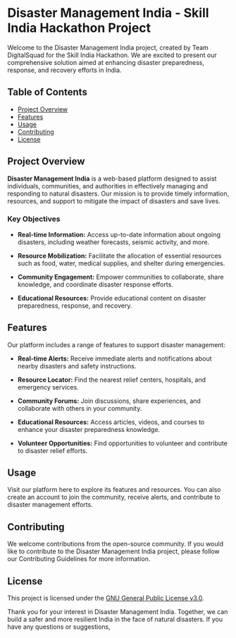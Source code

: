 # Disaster Management India - Skill India Hackathon Project

Welcome to the Disaster Management India project, created by Team DigitalSquad for the Skill India Hackathon. We are excited to present our comprehensive solution aimed at enhancing disaster preparedness, response, and recovery efforts in India.

## Table of Contents
- [Project Overview](#project-overview)
- [Features](#features)
- [Usage](#usage)
- [Contributing](#contributing)
- [License](#license)

## Project Overview

**Disaster Management India** is a web-based platform designed to assist individuals, communities, and authorities in effectively managing and responding to natural disasters. Our mission is to provide timely information, resources, and support to mitigate the impact of disasters and save lives.

### Key Objectives

- **Real-time Information:** Access up-to-date information about ongoing disasters, including weather forecasts, seismic activity, and more.

- **Resource Mobilization:** Facilitate the allocation of essential resources such as food, water, medical supplies, and shelter during emergencies.

- **Community Engagement:** Empower communities to collaborate, share knowledge, and coordinate disaster response efforts.

- **Educational Resources:** Provide educational content on disaster preparedness, response, and recovery.

## Features

Our platform includes a range of features to support disaster management:

- **Real-time Alerts:** Receive immediate alerts and notifications about nearby disasters and safety instructions.

- **Resource Locator:** Find the nearest relief centers, hospitals, and emergency services.

- **Community Forums:** Join discussions, share experiences, and collaborate with others in your community.

- **Educational Resources:** Access articles, videos, and courses to enhance your disaster preparedness knowledge.

- **Volunteer Opportunities:** Find opportunities to volunteer and contribute to disaster relief efforts.

## Usage

Visit our platform here to explore its features and resources. You can also create an account to join the community, receive alerts, and contribute to disaster management efforts.


## Contributing

We welcome contributions from the open-source community. If you would like to contribute to the Disaster Management India project, please follow our Contributing Guidelines for more information.

## License

This project is licensed under the [GNU General Public License v3.0](LICENSE).

Thank you for your interest in Disaster Management India. Together, we can build a safer and more resilient India in the face of natural disasters. If you have any questions or suggestions, 
